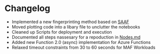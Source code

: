 # Changelog
 - Implemented a new fingerprinting method based on [SAAF](TODO:)
 - Moved plotting code into a libary file to unclutter the notebooks
 - Cleaned up Scripts for deployment and execution
 - Documented all steps nassesary for a repoduction in [Nodes.md](Nodes.md)
 - Added new Function 2.0 (async) implementation for Azure Functions
 - Relaxed timeout constraints from 30 to 60 seconds for MAF Workloads